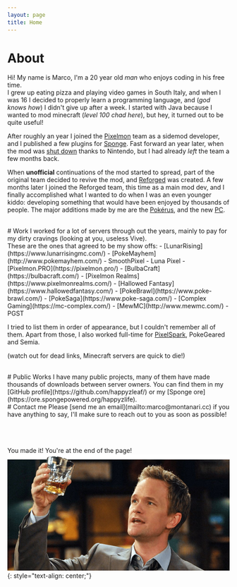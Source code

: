 ```yaml
---
layout: page
title: Home
---
```

# About
Hi! My name is Marco, I'm a 20 year old *man* who enjoys coding in his free time.
<br>I grew up eating pizza and playing video games in South Italy, and when I was 16 I decided to properly learn a programming language, and (*god knows how*) I didn't give up after a week.
I started with Java because I wanted to mod minecraft (*level 100 chad here*), but hey, it turned out to be quite useful!

After roughly an year I joined the [Pixelmon](https://pixelmonmod.com/) team as a sidemod developer, and I published a few plugins for [Sponge](https://www.spongepowered.org/).
Fast forward an year later, when the mod was [shut down](https://www.polygon.com/2017/7/14/15972052/pixelmon-minecraft-mod-shutdown) thanks to Nintendo, but I had already *left* the team a few months back.

When **unofficial** continuations of the mod started to spread, part of the original team decided to revive the mod, and [Reforged](https://reforged.gg/) was created.
A few months later I joined the Reforged team, this time as a main mod dev, and I finally accomplished what I wanted to do when I was an even younger kiddo: developing something that would have been enjoyed by thousands of people.
The major additions made by me are the [Pokérus](https://pixelmonmod.com/wiki/index.php?title=Pok%C3%A9rus), and the new [PC](https://youtu.be/UODg7nzIRl8).

<br>
# Work
I worked for a lot of servers through out the years, mainly to pay for my dirty cravings (looking at you, useless Vive).
<br>These are the ones that agreed to be my show offs:
 - [LunarRising](https://www.lunarrisingmc.com/)
 - [PokeMayhem](http://www.pokemayhem.com/)
 - SmoothPixel
 - Luna Pixel
 - [Pixelmon.PRO](https://pixelmon.pro/)
 - [BulbaCraft](https://bulbacraft.com/)
 - [Pixelmon Realms](https://www.pixelmonrealms.com/)
 - [Hallowed Fantasy](https://www.hallowedfantasy.com/)
 - [PokeBrawl](https://www.poke-brawl.com/)
 - [PokeSaga](https://www.poke-saga.com/)
 - [Complex Gaming](https://mc-complex.com/)
 - [MewMC](http://www.mewmc.com/)
 - PGST

I tried to list them in order of appearance, but I couldn't remember all of them.
Apart from those, I also worked full-time for [PixelSpark](https://www.thedestinymc.com/), PokeGeared and Semia.

(watch out for dead links, Minecraft servers are quick to die!)

<br>
# Public Works
I have many public projects, many of them have made thousands of downloads between server owners. You can find them in my [GitHub profile](https://github.com/happyzleaf/) or my [Sponge ore](https://ore.spongepowered.org/happyzlife).

<br>
# Contact me
Please [send me an email](mailto:marco@montanari.cc) if you have anything to say, I'll make sure to reach out to you as soon as possible!

<br><br><br>
You made it! You're at the end of the page!
<br>![](/assets/images/barney.png)
{: style="text-align: center;"}
